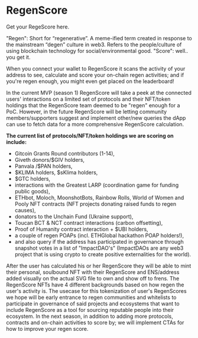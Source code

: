 # RegenScore

Get your RegeScore here.

"Regen": Short for “regenerative”. A meme-ified term created in response to the mainstream “degen” culture in web3. Refers to the people/culture of using blockchain technology for social/environmental good. "Score": well.. you get it. 

When you connect your wallet to RegenScore it scans the activity of your address to see, calculate and score your on-chain regen activities; and if you're regen enough, you might even get placed on the leaderboard! 

In the current MVP (season 1) RegenScore will take a peek at the connected users' interactions on a limited set of protocols and their NFT/token holdings that the RegenScore team deemed to be "regen" enough for a PoC. However, in the future RegenScore will be letting community members/supporters suggest and implement other/new queries the dApp can use to fetch data for a more comprehensive RegenScore calculation. 

**The current list of protocols/NFT/token holdings we are scoring on include:** 
- Gitcoin Grants Round contributors (1-14), 
- Giveth donors/$GIV holders, 
- Panvala /$PAN holders, 
- $KLIMA holders, $sKlima holders, 
- $GTC holders, 
- interactions with the Greatest LARP (coordination game for funding public goods), 
- ETHbot, Moloch, MoonshotBots, Rainbow Rolls, World of Women and Pooly NFT contracts (NFT projects donating raised funds to regen causes), 
- donators to the Unchain Fund (Ukraine support), 
- Toucan BCT & NCT contract interactions (carbon offsetting), 
- Proof of Humanity contract interaction + $UBI holders, 
- a couple of regen POAPs (incl. ETHGlobal hackathon POAP holders!), 
- and also query if the address has participated in governance through snapshot votes in a list of "ImpactDAO's" (ImpactDAOs are any web3 project that is using crypto to create positive externalities for the world). 

After the user has calculated his or her RegenScore they will be able to mint their personal, soulbound NFT with their RegenScore and ENS/address added visually on the actual SVG file to own and show off to frens. The RegenScore NFTs have 4 different backgrounds based on how regen the user's activity is. The usecase for this tokenization of user's RegenScores we hope will be early entrance to regen communities and whitelists to participate in governance of said projects and ecosystems that want to include RegenScore as a tool for sourcing reputable people into their ecosystem. In the next season, in addition to adding more protocols, contracts and on-chain activities to score by; we will implement CTAs for how to improve your regen score.
